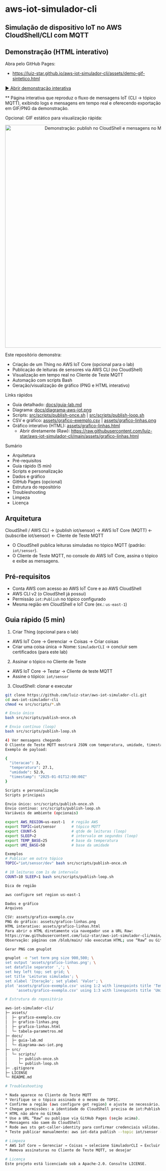 # aws-iot-simulador-cli

## Simulação de dispositivo IoT no AWS CloudShell/CLI com MQTT

## Demonstração (HTML interativo)

Abra pelo GitHub Pages:
- https://luiz-star.github.io/aws-iot-simulador-cli/assets/demo-gif-sintetico.html

<p>
  <a href="https://luiz-star.github.io/aws-iot-simulador-cli/assets/demo-gif-sintetico.html">
    ▶️ Abrir demonstração interativa
  </a>
</p>

** Página interativa que reproduz o fluxo de mensagens IoT (CLI → tópico MQTT), exibindo logs e mensagens em tempo real e oferecendo exportação em GIF/PNG da demonstração.


Opcional: GIF estático para visualização rápida:
<p align="center">
  <img src="assets/demo-publish.gif" alt="Demonstração: publish no CloudShell e mensagens no MQTT Test Client" width="720">
</p>

Este repositório demonstra:
- Criação de um Thing no AWS IoT Core (opcional para o lab)
- Publicação de leituras de sensores via AWS CLI (no CloudShell)
- Visualização em tempo real no Cliente de Teste MQTT
- Automação com scripts Bash
- Geração/visualização de gráfico (PNG e HTML interativo)

Links rápidos
- Guia detalhado: [docs/guia-lab.md](docs/guia-lab.md)
- Diagrama: [docs/diagrama-aws-iot.png](docs/diagrama-aws-iot.png)
- Scripts: [src/scripts/publish-once.sh](src/scripts/publish-once.sh) | [src/scripts/publish-loop.sh](src/scripts/publish-loop.sh)
- CSV e gráfico: [assets/grafico-exemplo.csv](assets/grafico-exemplo.csv) | [assets/grafico-linhas.png](assets/grafico-linhas.png)
- Gráfico interativo (HTML): [assets/grafico-linhas.html](assets/grafico-linhas.html)
  - Abrir diretamente (Raw): https://raw.githubusercontent.com/luiz-star/aws-iot-simulador-cli/main/assets/grafico-linhas.html

Sumário
- Arquitetura
- Pré-requisitos
- Guia rápido (5 min)
- Scripts e personalização
- Dados e gráfico
- GitHub Pages (opcional)
- Estrutura do repositório
- Troubleshooting
- Limpeza
- Licença

## Arquitetura

CloudShell / AWS CLI  → (publish iot/sensor) →  AWS IoT Core (MQTT)  ← (subscribe iot/sensor) ←  Cliente de Teste MQTT

- O CloudShell publica leituras simuladas no tópico MQTT (padrão: `iot/sensor`).
- O Cliente de Teste MQTT, no console do AWS IoT Core, assina o tópico e exibe as mensagens.

## Pré-requisitos

- Conta AWS com acesso ao AWS IoT Core e ao AWS CloudShell
- AWS CLI v2 (o CloudShell já possui)
- Permissão `iot:Publish` no tópico configurado
- Mesma região em CloudShell e IoT Core (ex.: `us-east-1`)

## Guia rápido (5 min)

1) Criar Thing (opcional para o lab)
- AWS IoT Core → Gerenciar → Coisas → Criar coisas
- Criar uma coisa única → Nome: `SimuladorCLI` → concluir sem certificados (para este lab)

2) Assinar o tópico no Cliente de Teste
- AWS IoT Core → Testar → Cliente de teste MQTT
- Assine o tópico: `iot/sensor`

3) CloudShell: clonar e executar
```bash
git clone https://github.com/luiz-star/aws-iot-simulador-cli.git
cd aws-iot-simulador-cli
chmod +x src/scripts/*.sh

# Envio único
bash src/scripts/publish-once.sh

# Envio contínuo (loop)
bash src/scripts/publish-loop.sh

4) Ver mensagens chegando
O Cliente de Teste MQTT mostrará JSON com temperatura, umidade, timestamp e iteração.
Exemplo de payload:

{
  "iteracao": 3,
  "temperatura": 27.1,
  "umidade": 52.9,
  "timestamp": "2025-01-01T12:00:00Z"
}

Scripts e personalização
Scripts principais

Envio único: src/scripts/publish-once.sh
Envio contínuo: src/scripts/publish-loop.sh
Variáveis de ambiente (opcionais)

export AWS_REGION=us-east-1   # região AWS
export TOPIC=iot/sensor       # tópico MQTT
export COUNT=5                # qtde de leituras (loop)
export SLEEP=2                # intervalo em segundos (loop)
export TEMP_BASE=25           # base da temperatura
export UMI_BASE=50            # base da umidade

Exemplos
# Publicar em outro tópico
TOPIC="iot/sensor/dev" bash src/scripts/publish-once.sh

# 10 leituras com 1s de intervalo
COUNT=10 SLEEP=1 bash src/scripts/publish-loop.sh

Dica de região

aws configure set region us-east-1

Dados e gráfico
Arquivos

CSV: assets/grafico-exemplo.csv
PNG do gráfico: assets/grafico-linhas.png
HTML interativo: assets/grafico-linhas.html
Para abrir o HTML diretamente via navegador use a URL Raw:
https://raw.githubusercontent.com/luiz-star/aws-iot-simulador-cli/main/assets/grafico-linhas.html
Observação: páginas com /blob/main/ não executam HTML; use “Raw” ou GitHub Pages.

Gerar PNG com gnuplot

gnuplot -e "set term png size 900,500; \
set output 'assets/grafico-linhas.png'; \
set datafile separator ','; \
set key left top; set grid; \
set title 'Leituras simuladas'; \
set xlabel 'Iteração'; set ylabel 'Valor'; \
plot 'assets/grafico-exemplo.csv' using 1:2 with linespoints title 'Temperatura', \
     'assets/grafico-exemplo.csv' using 1:3 with linespoints title 'Umidade';"

# Estrutura do repositório

aws-iot-simulador-cli/
├─ assets/
│  ├─ grafico-exemplo.csv
│  ├─ grafico-linhas.png
│  ├─ grafico-linhas.html
│  └─ tabela-parametros.md
├─ docs/
│  ├─ guia-lab.md
│  └─ diagrama-aws-iot.png
├─ src/
│  └─ scripts/
│     ├─ publish-once.sh
│     └─ publish-loop.sh
├─ .gitignore
├─ LICENSE
└─ README.md

# Troubleshooting

* Nada aparece no Cliente de Teste MQTT
* Verifique se o tópico assinado é o mesmo de TOPIC.
* Confirme a região (aws configure get region) e ajuste se necessário.
* Cheque permissões: a identidade do CloudShell precisa de iot:Publish no tópico.
* HTML não abre no GitHub
* Use a URL “Raw” ou publique via GitHub Pages (seção acima).
* Mensagens não saem do CloudShell
* Rode aws sts get-caller-identity para confirmar credenciais válidas.
* Teste publicar manualmente: aws iot-data publish --topic iot/sensor --payload '{}'.

# Limpeza
* AWS IoT Core → Gerenciar → Coisas → selecione SimuladorCLI → Excluir
* Remova assinaturas no Cliente de Teste MQTT, se desejar

# Licença
Este projeto está licenciado sob a Apache-2.0. Consulte LICENSE.
